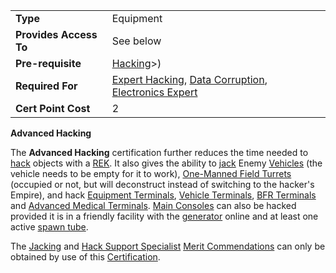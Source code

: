 |                        |                                                                                                                         |
| ---------------------- | ----------------------------------------------------------------------------------------------------------------------- |
| **Type**               | Equipment                                                                                                               |
| **Provides Access To** | See below                                                                                                               |
| **Pre-requisite**      | [Hacking](../certifications/Hacking_(Certification).md)>)                                                                                   |
| **Required For**       | [Expert Hacking](Expert_Hacking.md), [Data Corruption](Data_Corruption.md), [Electronics Expert](Electronics_Expert.md) |
| **Cert Point Cost**    | 2                                                                                                                       |

**Advanced Hacking**

The **Advanced Hacking** certification further reduces the time needed
to [hack](../terminology/Hack.md) objects with a
[REK](../weapons/Remote_Electronics_Kit.md). It also gives the ability to
[jack](../terminology/Jack.md) Enemy [Vehicles](../vehicles/Vehicle.md) (the
vehicle needs to be empty for it to work), [One-Manned Field
Turrets](../weapons/One-Manned_Field_Turret.md) (occupied or not, but will
deconstruct instead of switching to the hacker's Empire), and hack
[Equipment Terminals](../items/Equipment_Terminal.md), [Vehicle
Terminals](../locations/Vehicle_Terminal.md), [BFR
Terminals](../items/BFR_Shed.md) and [Advanced Medical
Terminals](../items/Advanced_Medical_Terminal.md). [Main
Consoles](../items/Main_Terminal.md) can also be hacked provided it is in
a friendly facility with the [generator](../items/Generator.md) online
and at least one active [spawn tube](../items/Respawn_Tube.md).

The [Jacking](../merits/Jacking_(Merit).md) and [Hack Support
Specialist](../merits/Hack_Support_Specialist.md) [Merit
Commendations](../merits/Merit_Commendations.md) can only be obtained by
use of this [Certification](Certification.md).

<!--[Category:Certification](../Category:Certification.md)-->
